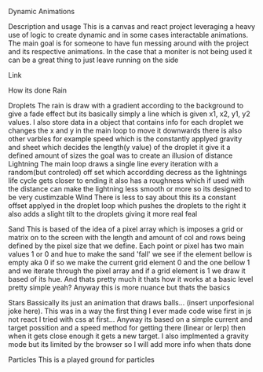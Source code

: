 Dynamic Animations

Description and usage
This is a canvas and react project leveraging a heavy use of logic to create dynamic and in some cases interactable animations.
The main goal is for someone to have fun messing around with the project and its respective animations. In the case that a moniter is not being used
it can be a great thing to just leave running on the side

Link

How its done
Rain

Droplets
The rain is draw with a gradient according to the background to give a fade effect but its basically simply a line
which is given x1, x2, y1, y2 values. I also store data in a object that contains info for each droplet we changes the x and y in the main loop
to move it downwards there is also other varbles for example speed which is the constantly applyed gravity and sheet which decides the length(y value) of the droplet
it give it a defined amount of sizes the goal was to create an illusion of distance
Lightning
The main loop draws a single line every iteration with a random(but controled) off set which accordding decress as the lightnings life cycle gets closer to ending it
also has a roughness which if used with the distance can make the lightning less smooth or more so its designed to be very custimzable
Wind
There is less to say about this its a constant offset applyed in the droplet loop which pushes the droplets to the right it also adds a slight tilt to the droplets giving it more real feal

Sand
This is based of the idea of a pixel array which is imposes a grid or matrix on to the screen with the length and amount of col and rows being defined by the
pixel size that we define. Each point or pixel has two main values 1 or 0 and hue to make the sand 'fall' we see if the element bellow is empty aka 0 if so we make the current grid element 0
and the one bellow 1 and we iterate through the pixel array and if a grid element is 1 we draw it based of its hue. And thats pretty much it thats how it works at a basic level pretty simple yeah? Anyway this
is more nuance but thats the basics

Stars
Bassically its just an animation that draws balls... (insert unporfesional joke here). This was in a way the first thing I ever made code wise first in js not react I tried with css at first... Anyway
its based on a simple current and target possition and a speed method for getting there (linear or lerp) then when it gets close enough it gets a new target. I also implmented a gravity mode but its limited
by the browser so I will add more info when thats done

Particles
This is a played ground for particles
